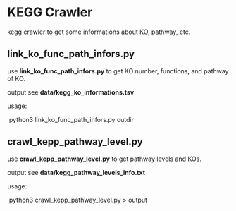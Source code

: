 # KEGG Crawler

kegg crawler to get some informations about KO, pathway, etc.

## link_ko_func_path_infors.py

use **link_ko_func_path_infors.py** to get KO number, functions, and pathway of KO.

output see **data/kegg_ko_informations.tsv**

usage:

​	python3 link_ko_func_path_infors.py outdir

## crawl_kepp_pathway_level.py

use **crawl_kepp_pathway_level.py** to get pathway levels and KOs.

output see **data/kegg_pathway_levels_info.txt**

usage:

​	python3 crawl_kepp_pathway_level.py > output

